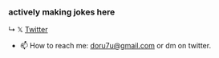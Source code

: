 ### actively making jokes here

↳
𝕏 [Twitter](https://twitter.com/dorutu_) 


- 📫 How to reach me: doru7u@gmail.com or dm on twitter.

